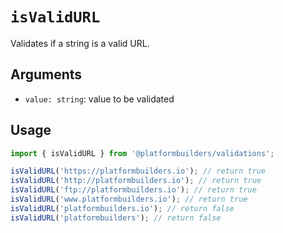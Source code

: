 # `isValidURL`

Validates if a string is a valid URL.

## Arguments

- `value: string`: value to be validated

## Usage

```jsx
import { isValidURL } from '@platformbuilders/validations';

isValidURL('https://platformbuilders.io'); // return true
isValidURL('http://platformbuilders.io'); // return true
isValidURL('ftp://platformbuilders.io'); // return true
isValidURL('www.platformbuilders.io'); // return true
isValidURL('platformbuilders.io'); // return false
isValidURL('platformbuilders'); // return false
```
